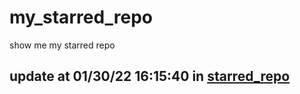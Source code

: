 # my_starred_repo
show me my starred repo

update at 01/30/22 16:15:40 in [starred_repo](./index.html)
---

